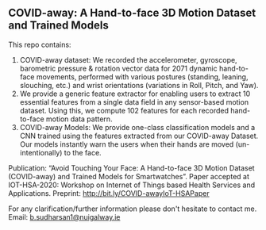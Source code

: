 ## COVID-away: A Hand-to-face 3D Motion Dataset and Trained Models

This repo contains: 

1. COVID-away dataset: We recorded the accelerometer, gyroscope, barometric pressure \& rotation vector data for 2071 dynamic hand-to-face movements, performed with various postures (standing, leaning, slouching, etc.) and wrist orientations (variations in Roll, Pitch, and Yaw).
2. We provide a generic feature extractor for enabling users to extract 10 essential features from a single data field in any sensor-based motion dataset. Using this, we compute 102 features for each recorded hand-to-face motion data pattern.
3. COVID-away Models: We provide one-class classification models and a CNN trained using the features extracted from our COVID-away Dataset. Our models instantly warn the users when their hands are moved (un-intentionally) to the face.

Publication: “Avoid Touching Your Face: A Hand-to-face 3D Motion Dataset (COVID-away) and Trained Models for Smartwatches”. Paper accepted at IOT-HSA-2020: Workshop on Internet of Things based Health Services and Applications. Preprint: http://bit.ly/COVID-awayIoT-HSAPaper


For any clarification/further information please don't hesitate to contact me. Email: b.sudharsan1@nuigalway.ie
